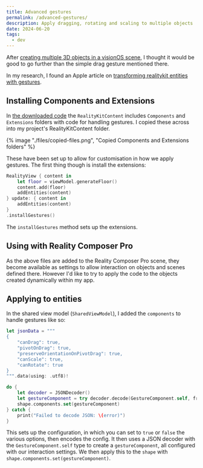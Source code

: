 ```yaml
---
title: Advanced gestures
permalink: /advanced-gestures/
description: Apply dragging, rotating and scaling to multiple objects
date: 2024-06-20
tags:
  - dev
---
```


After [creating multiple 3D objects in a visionOS scene](https://vision.rodeo/multiple-objects/), I thought it would be good to go further than the simple drag gesture mentioned there.

<blockquote class="imgur-embed-pub" lang="en" data-id="a/5HG8G7i" data-context="false" ><a href="//imgur.com/a/5HG8G7i"></a></blockquote><script async src="//s.imgur.com/min/embed.js" charset="utf-8"></script>

In my research, I found an Apple article on [transforming realitykit entities with gestures](https://developer.apple.com/documentation/realitykit/transforming-realitykit-entities-with-gestures).

## Installing Components and Extensions

In [the downloaded code](https://docs-assets.developer.apple.com/published/0d923bca7c76/TransformingRealityKitEntitiesUsingGestures.zip) the `RealityKitContent` includes `Components` and `Extensions` folders with code for handling gestures. I copied these across into my project's RealityKitContent folder.

{% image "./files/copied-files.png", "Copied Components and Extensions folders" %}

These have been set up to allow for customisation in how we apply gestures. The first thing though is install the extensions:

```swift
RealityView { content in
    let floor = viewModel.generateFloor()
    content.add(floor)
    addEntities(content)
} update: { content in
    addEntities(content)
}
.installGestures()
```

The `installGestures` method sets up the extensions.

## Using with Reality Composer Pro

As the above files are added to the Reality Composer Pro scene, they become available as settings to allow interaction on objects and scenes defined there. However I'd like to try to apply the code to the objects created dynamically within my app.

## Applying to entities

In the shared view model (`SharedViewModel`), I added the `components` to handle gestures like so:

```swift
let jsonData = """
{
    "canDrag": true,
    "pivotOnDrag": true,
    "preserveOrientationOnPivotDrag": true,
    "canScale": true,
    "canRotate": true
}
""".data(using: .utf8)!

do {
    let decoder = JSONDecoder()
    let gestureComponent = try decoder.decode(GestureComponent.self, from: jsonData)
    shape.components.set(gestureComponent)
} catch {
    print("Failed to decode JSON: \(error)")
}
```

This sets up the configuration, in which you can set to `true` or `false` the various options, then encodes the config. It then uses a JSON decoder with the `GestureComponent.self` type to create a `gestureComponent`, all configured with our interaction settings. We then apply this to the `shape` with `shape.components.set(gestureComponent)`.
